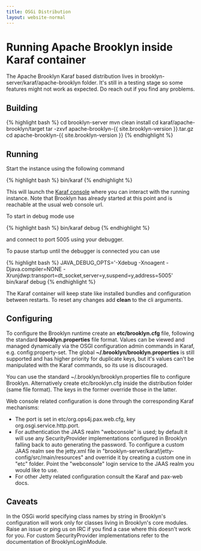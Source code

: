 ```yaml
---
title: OSGi Distribution
layout: website-normal
---
```


# Running Apache Brooklyn inside Karaf container

The Apache Brooklyn Karaf based distribution lives in brooklyn-server/karaf/apache-brooklyn folder.
It's still in a testing stage so some features might not work as expected. Do reach out if you
find any problems.

## Building

{% highlight bash %}
cd brooklyn-server
mvn clean install
cd karaf/apache-brooklyn/target
tar -zxvf apache-brooklyn-{{ site.brooklyn-version }}.tar.gz
cd apache-brooklyn-{{ site.brooklyn-version }}
{% endhighlight %}

## Running

Start the instance using the following command

{% highlight bash %}
bin/karaf
{% endhighlight %}

This will launch the [Karaf console](https://karaf.apache.org/manual/latest/users-guide/console.html)
where you can interact with the running instance. Note that Brooklyn has already started at this point
and is reachable at the usual web console url.

To start in debug mode use

{% highlight bash %}
bin/karaf debug
{% endhighlight %}

and connect to port 5005 using your debugger.

To pause startup until the debugger is connected you can use

{% highlight bash %}
JAVA_DEBUG_OPTS='-Xdebug -Xnoagent -Djava.compiler=NONE -Xrunjdwp:transport=dt_socket,server=y,suspend=y,address=5005' bin/karaf debug
{% endhighlight %}

The Karaf container will keep state like installed bundles and configuration between restarts.
To reset any changes add **clean** to the cli arguments.

## Configuring

To configure the Brooklyn runtime create an **etc/brooklyn.cfg** file, following the standard **brooklyn.properties**
file format. Values can be viewed and managed dynamically via the OSGI configuration admin commands in Karaf,
e.g. config:property-set. The global **~/.brooklyn/brooklyn.properties** is still supported and has higher
priority for duplicate keys, but it's values can't be manipulated with the Karaf commands, so its use is
discouraged.

You can use the standard ~/.brooklyn/brooklyn.properties file to configure Brooklyn. Alternatively
create etc/brooklyn.cfg inside the distribution folder (same file format). The keys in the former override
those in the latter.

Web console related configuration is done through the corresponding Karaf mechanisms:

  * The port is set in etc/org.ops4j.pax.web.cfg, key org.osgi.service.http.port.
  * For authentication the JAAS realm "webconsole" is used; by default it will use any
    SecurityProvider implementations configured in Brooklyn falling back to auto generating
    the password. To configure a custom JAAS realm see the jetty.xml file in "brooklyn-server/karaf/jetty-config/src/main/resources"
    and override it by creating a custom one in "etc" folder. Point the "webconsole" login service
    to the JAAS realm you would like to use.
   * For other Jetty related configuration consult the Karaf and pax-web docs.


## Caveats

In the OSGi world specifying class names by string in Brooklyn's configuration will work only
for classes living in Brooklyn's core modules. Raise an issue or ping us on IRC if you find
a case where this doesn't work for you. For custom SecurityProvider implementations refer to the
documentation of BrooklynLoginModule.
